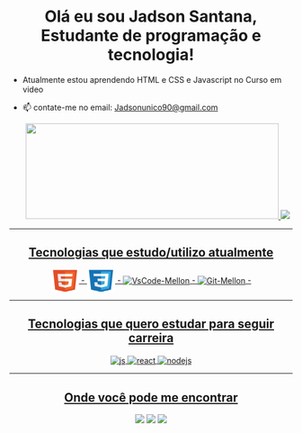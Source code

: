 <h1 align="center">Olá eu sou Jadson Santana, Estudante de programação e tecnologia!</h1>

- Atualmente estou aprendendo HTML e CSS e Javascript no Curso em video
- 📫 contate-me no email: Jadsonunico90@gmail.com
  
  <div align="center">
  <a href="https://github.com/jadsonl">
  <img height="170em" width="450" src="https://github-readme-stats.vercel.app/api?username=jadsonl&show_icons=true&theme=tokyonight&include_all_commits=true&count_private=true"/>
  <img height="170em" src="https://github-readme-stats.vercel.app/api/top-langs/?username=jadsonl&layout=compact&langs_count=7&theme=tokyonight"/>
</div>
  <hr>
  
  <h2 align="center">Tecnologias que estudo/utilizo atualmente</h2>
<div align="center">
      <img align="center" alt="HTML-Mellon" height="40" width="50" src="https://raw.githubusercontent.com/devicons/devicon/master/icons/html5/html5-original.svg"> -
    <img align="center" alt="CSS-Mellon" height="40" width="50" src="https://raw.githubusercontent.com/devicons/devicon/master/icons/css3/css3-original.svg"> -
    <img align="center" alt="VsCode-Mellon" height="40" width="50" src="https://cdn.jsdelivr.net/gh/devicons/devicon/icons/vscode/vscode-original.svg"> -
    <img align="center" alt="Git-Mellon" height="40" width="50" src="https://cdn.jsdelivr.net/gh/devicons/devicon/icons/git/git-original.svg"> - 
</div>

 <hr>
  
  <h2 align="center">Tecnologias que quero estudar para seguir carreira</h2>
<div align="center">
  <img align="center" alt="js" src="https://img.shields.io/badge/JavaScript-F7DF1E?style=for-the-badge&logo=javascript&logoColor=black" />
  <img align="center" alt="react" src="https://img.shields.io/badge/React-20232A?style=for-the-badge&logo=react&logoColor=61DAFB" />
  <img align="center" alt="nodejs" src="https://img.shields.io/badge/Node.js-43853D?style=for-the-badge&logo=node.js&logoColor=white" />
</div>
  
  <hr>
  
  <h2 align="center">Onde você pode me encontrar</h2>
<div align="center">
  <a href="mailto:jadsonunico90@gmail.com"><img src="https://img.shields.io/badge/Gmail-D14836?style=for-the-badge&logo=gmail&logoColor=white" target="_blank"></a>
  <a href="https://www.linkedin.com/in/jadson-dos-santos-santana-b200ab207/" target="_blank"><img src="https://img.shields.io/badge/-LinkedIn-%230077B5?style=for-the-badge&logo=linkedin&logoColor=white" target="_blank"></a>
  <a href="https://discord.com/channels/@me" target="_blank"><img src="https://img.shields.io/badge/-discord-%230077B5?style=for-the-badge&logo=discord&logoColor=white" target="_blank"></a>
  
</div>
  

